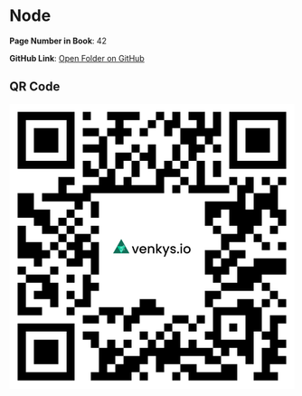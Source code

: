 
# Node

**Page Number in Book**: 42

**GitHub Link**: [Open Folder on GitHub](https://github.com/venkys-media/Venky_on_Datastructures/tree/main/LinkedList/Node)


## QR Code
![QR Code](./URL%20QR%20Code%20(3).png)